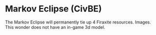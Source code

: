 # Markov Eclipse (CivBE)

The Markov Eclipse will permanently tie up 4 Firaxite resources.
Images.
This wonder does not have an in-game 3d model.